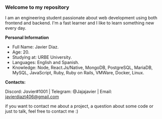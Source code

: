 ### Welcome to my repository

I am an engineering student passionate about web development using both frontend and backend. I'm a fast learner and I like to learn something new every day.

**Personal Information**
- Full Name: Javier Diaz.
- Age: 20.
- Studying at: URBE University.
- Languages: English and Spanish.
- Knowledge: Node, React.Js/Native, MongoDB, PostgreSQL, MariaDB, MySQL, JavaScript, Ruby, Ruby on Rails, VMWare, Docker, Linux.

**Contacts:** 

Discord: Jαvier#1001 | Telegram: @Jajajavier | Email: javierdiazt406@gmail.com

if you want to contact me about a project, a question about some code or just to talk, feel free to contact me :)
